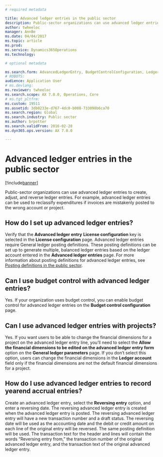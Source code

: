 ```yaml
---
# required metadata

title: Advanced ledger entries in the public sector
description: Public-sector organizations can use advanced ledger entries to create, adjust, and reverse ledger entries. For example, advanced ledger entries can be used to reclassify expenditures if invoices are mistakenly posted to the wrong account or project.
author: twheeloc
manager: AnnBe
ms.date: 04/04/2017
ms.topic: article
ms.prod: 
ms.service: Dynamics365Operations
ms.technology: 

# optional metadata

ms.search.form: AdvancedLedgerEntry, BudgetControlConfiguration, LedgerParameters
# ROBOTS: 
audience: Application User
# ms.devlang: 
ms.reviewer: twheeloc
ms.search.scope: AX 7.0.0, Operations, Core
# ms.tgt_pltfrm: 
ms.custom: 19511
ms.assetid: 3db0233e-d767-4dc0-b008-733098b6ca70
ms.search.region: Global
ms.search.industry: Public sector
ms.author: brpotter
ms.search.validFrom: 2016-02-28
ms.dyn365.ops.version: AX 7.0.0

---
```


# Advanced ledger entries in the public sector

[!include[banner](../includes/banner.md)]


Public-sector organizations can use advanced ledger entries to create, adjust, and reverse ledger entries. For example, advanced ledger entries can be used to reclassify expenditures if invoices are mistakenly posted to the wrong account or project.

How do I set up advanced ledger entries?
----------------------------------------

Verify that the **Advanced ledger entry** **License configuration** key is selected in the **License configuration** page. Advanced ledger entries require General ledger posting definitions. These posting definitions can be set up to generate multiple, balanced ledger entries based on the ledger account entered in the **Advanced ledger entries** page. For more information about posting definitions for advanced ledger entries, see [Posting definitions in the public sector](posting-definitions-public-sector.md).

## Can I use budget control with advanced ledger entries?
Yes. If your organization uses budget control, you can enable budget control for advanced ledger entries on the **Budget control configuration** page.

## Can I use advanced ledger entries with projects?
Yes. If you want users to be able to change the financial dimensions for a project on the advanced ledger entry line, you’ll need to select the **Allow the financial dimensions to be edited on the advanced ledger entry form** option on the **General ledger parameters** page. If you don’t select this option, users can change the financial dimensions in the **Ledger account** field only if the financial dimensions are not the default financial dimensions for a project.

## How do I use advanced ledger entries to record yearend accrual entries?
Create an advanced ledger entry, select the **Reversing entry** option, and enter a reversing date. The reversing advanced ledger entry is created when the advanced ledger entry is posted. The reversing advanced ledger entry will have a new transaction number and a draft status. The reversing date will be used as the accounting date and the debit or credit amount on each line of the original entry will be reversed. The same posting definition will be used. The transaction text for the header and lines will contain the words “Reversing entry from,” the transaction number of the original advanced ledger entry, and the transaction text of the original advanced ledger entry.





